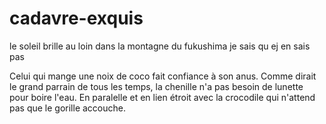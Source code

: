 # cadavre-exquis


le soleil brille au loin dans la montagne du fukushima 
je sais qu ej en sais pas

Celui qui mange une noix de coco fait confiance à son anus. Comme dirait le grand parrain de tous les temps, la chenille n'a pas besoin de lunette pour boire l'eau. En paralelle et en lien étroit avec la crocodile qui n'attend pas que le gorille accouche.
